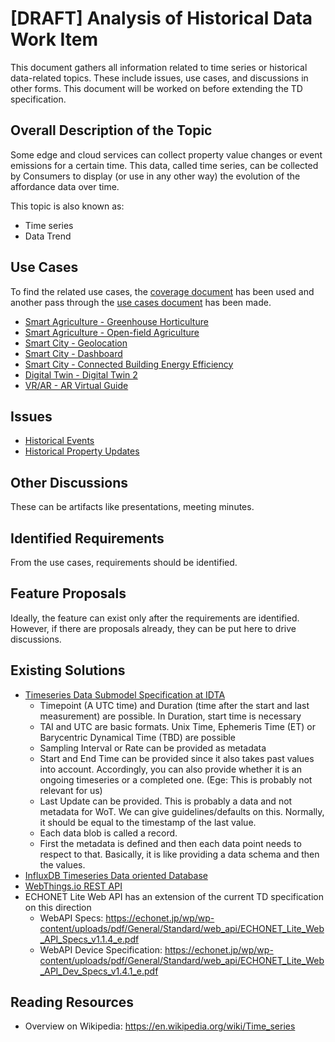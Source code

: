 # [DRAFT] Analysis of Historical Data Work Item

This document gathers all information related to time series or historical data-related topics.
These include issues, use cases, and discussions in other forms.
This document will be worked on before extending the TD specification.

## Overall Description of the Topic

Some edge and cloud services can collect property value changes or event emissions for a certain time.
This data, called time series, can be collected by Consumers to display (or use in any other way) the evolution of the affordance data over time.

This topic is also known as:

- Time series
- Data Trend

## Use Cases

To find the related use cases, the [coverage document](https://github.com/w3c/wot-usecases/blob/main/USE-CASES/coverage.csv) has been used and another pass through the [use cases document](https://w3c.github.io/wot-usecases) has been made.

- [Smart Agriculture - Greenhouse Horticulture](https://w3c.github.io/wot-usecases/#smart-agriculture)
- [Smart Agriculture - Open-field Agriculture](https://w3c.github.io/wot-usecases/#smart-agriculture-openfield)
- [Smart City - Geolocation](https://w3c.github.io/wot-usecases/#smartcity-geolocation)
- [Smart City - Dashboard](https://w3c.github.io/wot-usecases/#smartcity-dashboard)
- [Smart City - Connected Building Energy Efficiency](https://w3c.github.io/wot-usecases/#connected-building-energy-efficiency)
- [Digital Twin - Digital Twin 2](https://w3c.github.io/wot-usecases/#digital-twin-2)
- [VR/AR - AR Virtual Guide](https://w3c.github.io/wot-usecases/#ar-guide)

## Issues

- [Historical Events](https://github.com/w3c/wot-thing-description/issues/892)
- [Historical Property Updates](https://github.com/w3c/wot-thing-description/issues/302#issuecomment-441235444)

## Other Discussions

These can be artifacts like presentations, meeting minutes.

## Identified Requirements

From the use cases, requirements should be identified.

## Feature Proposals

Ideally, the feature can exist only after the requirements are identified. However, if there are proposals already, they can be put here to drive discussions.

## Existing Solutions

- [Timeseries Data Submodel Specification at IDTA](https://industrialdigitaltwin.org/wp-content/uploads/2023/03/IDTA-02008-1-1_Submodel_TimeSeriesData.pdf)
  - Timepoint (A UTC time) and Duration (time after the start and last measurement) are possible. In Duration, start time is necessary
  - TAI and UTC are basic formats. Unix Time, Ephemeris Time (ET) or Barycentric Dynamical Time (TBD) are possible
  - Sampling Interval or Rate can be provided as metadata
  - Start and End Time can be provided since it also takes past values into account. Accordingly, you can also provide whether it is an ongoing timeseries or a completed one. (Ege: This is probably not relevant for us)
  - Last Update can be provided. This is probably a data and not metadata for WoT. We can give guidelines/defaults on this. Normally, it should be equal to the timestamp of the last value.
  - Each data blob is called a record.
  - First the metadata is defined and then each data point needs to respect to that. Basically, it is like providing a data schema and then the values. 
- [InfluxDB Timeseries Data oriented Database](https://www.influxdata.com/)
- [WebThings.io REST API](https://webthings.io/api/#event-resource)
- ECHONET Lite Web API has an extension of the current TD specification on this direction
  - WebAPI Specs: https://echonet.jp/wp/wp-content/uploads/pdf/General/Standard/web_api/ECHONET_Lite_Web_API_Specs_v1.1.4_e.pdf
  - WebAPI Device Specification: https://echonet.jp/wp/wp-content/uploads/pdf/General/Standard/web_api/ECHONET_Lite_Web_API_Dev_Specs_v1.4.1_e.pdf

## Reading Resources

- Overview on Wikipedia: https://en.wikipedia.org/wiki/Time_series
